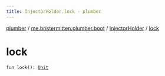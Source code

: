 ```yaml
---
title: InjectorHolder.lock - plumber
---
```


[plumber](../../index.html) / [me.bristermitten.plumber.boot](../index.html) / [InjectorHolder](index.html) / [lock](./lock.html)

# lock

`fun lock(): `[`Unit`](https://kotlinlang.org/api/latest/jvm/stdlib/kotlin/-unit/index.html)